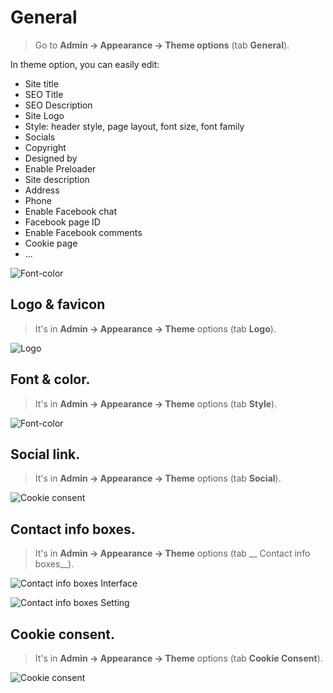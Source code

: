 # General

> Go to __Admin -> Appearance -> Theme options__ (tab __General__).

In theme option, you can easily edit: 
+ Site title
+ SEO Title
+ SEO Description
+ Site Logo
+ Style: header style, page layout, font size, font family
+ Socials
+ Copyright
+ Designed by
+ Enable Preloader
+ Site description
+ Address
+ Phone
+ Enable Facebook chat
+ Facebook page ID
+ Enable Facebook comments
+ Cookie page
+ ...

![Font-color](_images/userguide/general.png)

## Logo & favicon

> It's in __Admin -> Appearance -> Theme__ options (tab __Logo__).

![Logo](_images/userguide/logo.png)

## Font & color.

> It's in __Admin -> Appearance -> Theme__ options (tab __Style__).

![Font-color](_images/userguide/font-color.png)

## Social link.

> It's in __Admin -> Appearance -> Theme__ options (tab __Social__).

![Cookie consent](_images/userguide/social.png) 


##  Contact info boxes.

> It's in __Admin -> Appearance -> Theme__ options (tab __ Contact info boxes__).

![ Contact info boxes Interface](_images/userguide/contact-info-boxes-1.png) 

![ Contact info boxes Setting](_images/userguide/contact-info-boxes-2.png) 

## Cookie consent.

> It's in __Admin -> Appearance -> Theme__ options (tab __Cookie Consent__).

![Cookie consent](_images/userguide/cookie.png) 



